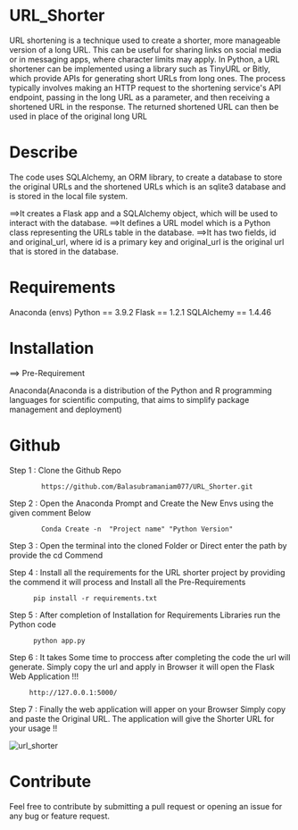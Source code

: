 # URL_Shorter


URL shortening is a technique used to create a shorter, more manageable version of a long URL. This can be useful for sharing links on social media or in messaging apps, where character limits may apply. In Python, a URL shortener can be implemented using a library such as TinyURL or Bitly, which provide APIs for generating short URLs from long ones. The process typically involves making an HTTP request to the shortening service's API endpoint, passing in the long URL as a parameter, and then receiving a shortened URL in the response. The returned shortened URL can then be used in place of the original long URL

# Describe

The code uses SQLAlchemy, an ORM library, to create a database to store the original URLs and the shortened URLs which is an sqlite3 database and is stored in the local file system.

==>It creates a Flask app and a SQLAlchemy object, which will be used to interact with the database. 
==>It defines a URL model which is a Python class representing the URLs table in the database. 
==>It has two fields, id and original_url, where id is a primary key and original_url is the original url that is stored in the database.

# Requirements

 Anaconda (envs)
 Python == 3.9.2
 Flask == 1.2.1
 SQLAlchemy == 1.4.46
 
 # Installation
 
 ==> Pre-Requirement
 
 Anaconda(Anaconda is a distribution of the Python and R programming languages for scientific computing, that aims to simplify package management and deployment)
 
 # Github 
 
 Step 1 : Clone the Github Repo
 
            https://github.com/Balasubramaniam077/URL_Shorter.git
            
 Step 2 : Open the Anaconda Prompt and Create the New Envs using the given comment Below
 
            Conda Create -n  "Project name" "Python Version"
          
 Step 3 : Open the terminal into the cloned Folder or Direct enter the path by provide the cd Commend
 
 Step 4 : Install all the requirements for the URL shorter project by providing the commend it will process and Install all the Pre-Requirements
 
          pip install -r requirements.txt
          
 Step 5 : After completion of Installation for Requirements Libraries run the Python code 
 
          python app.py
          
 Step 6 : It takes Some time to proccess after completing the code the url will generate. Simply copy the url and apply in Browser it will open the Flask Web Application !!!
 
         http://127.0.0.1:5000/
         
 Step 7 : Finally the web application will apper on your Browser Simply copy and paste the Original URL. The application will give the Shorter URL for your usage !!
 
 ![url_shorter](https://user-images.githubusercontent.com/67773609/214304954-2527cadb-c1fb-4fe6-b1b4-939a5a1232f2.PNG)


# Contribute

Feel free to contribute by submitting a pull request or opening an issue for any bug or feature request.

